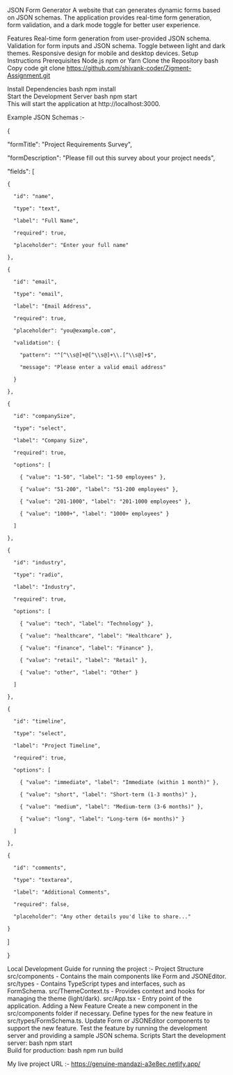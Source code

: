 JSON Form Generator
A website that can generates dynamic forms based on JSON schemas. The application provides real-time form generation, form validation, and a dark mode toggle for better user experience.

Features
Real-time form generation from user-provided JSON schema.
Validation for form inputs and JSON schema.
Toggle between light and dark themes.
Responsive design for mobile and desktop devices.
Setup Instructions
Prerequisites
Node.js 
npm or Yarn
Clone the Repository
bash
Copy code
git clone https://github.com/shivank-coder/Zigment-Assignment.git  

Install Dependencies
bash
npm install  
Start the Development Server
bash
npm start  
This will start the application at http://localhost:3000.

Example JSON Schemas :- 

 {

  "formTitle": "Project Requirements Survey",

  "formDescription": "Please fill out this survey about your project needs",

  "fields": [

    {

      "id": "name",

      "type": "text",

      "label": "Full Name",

      "required": true,

      "placeholder": "Enter your full name"

    },

    {

      "id": "email",

      "type": "email",

      "label": "Email Address",

      "required": true,

      "placeholder": "you@example.com",

      "validation": {

        "pattern": "^[^\\s@]+@[^\\s@]+\\.[^\\s@]+$",

        "message": "Please enter a valid email address"

      }

    },

    {

      "id": "companySize",

      "type": "select",

      "label": "Company Size",

      "required": true,

      "options": [

        { "value": "1-50", "label": "1-50 employees" },

        { "value": "51-200", "label": "51-200 employees" },

        { "value": "201-1000", "label": "201-1000 employees" },

        { "value": "1000+", "label": "1000+ employees" }

      ]

    },

    {

      "id": "industry",

      "type": "radio",

      "label": "Industry",

      "required": true,

      "options": [

        { "value": "tech", "label": "Technology" },

        { "value": "healthcare", "label": "Healthcare" },

        { "value": "finance", "label": "Finance" },

        { "value": "retail", "label": "Retail" },

        { "value": "other", "label": "Other" }

      ]

    },

    {

      "id": "timeline",

      "type": "select",

      "label": "Project Timeline",

      "required": true,

      "options": [

        { "value": "immediate", "label": "Immediate (within 1 month)" },

        { "value": "short", "label": "Short-term (1-3 months)" },

        { "value": "medium", "label": "Medium-term (3-6 months)" },

        { "value": "long", "label": "Long-term (6+ months)" }

      ]

    },

    {

      "id": "comments",

      "type": "textarea",

      "label": "Additional Comments",

      "required": false,

      "placeholder": "Any other details you'd like to share..."

    }

  ]

}




Local Development Guide for running the project :- 
Project Structure
src/components - Contains the main components like Form and JSONEditor.
src/types - Contains TypeScript types and interfaces, such as FormSchema.
src/ThemeContext.ts - Provides context and hooks for managing the theme (light/dark).
src/App.tsx - Entry point of the application.
Adding a New Feature
Create a new component in the src/components folder if necessary.
Define types for the new feature in src/types/FormSchema.ts.
Update Form or JSONEditor components to support the new feature.
Test the feature by running the development server and providing a sample JSON schema.
Scripts
Start the development server:
bash
npm start  
Build for production:
bash
npm run build  


My live project URL  :-  https://genuine-mandazi-a3e8ec.netlify.app/
